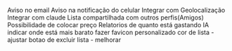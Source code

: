Aviso no email
Aviso na notificação do celular
Integrar com Geolocalização
Integrar com claude
Lista compartilhada com outros perfis(Amigos)
Possibilidade de colocar preço
Relatorios de quanto está gastando
IA indicar onde está mais barato 
fazer favicon personalizado
cor de lista - ajustar
botao de excluir lista - melhorar 